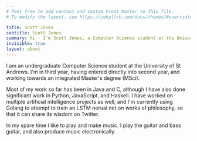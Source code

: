 ```yaml
---
# Feel free to add content and custom Front Matter to this file.
# To modify the layout, see https://jekyllrb.com/docs/themes/#overriding-theme-defaults

title: Scott Jones
seotitle: Scott Jones
summary: Hi - I'm Scott Jones, a Computer Science student at the University of St Andrews
invisible: true
layout: about
---
```


I am an undergraduate Computer Science student at the University of St Andrews. I'm in third year, having entered directly into second year, and working towards an integrated Master's degree (MSci).

Most of my work so far has been in Java and C, although I have also done significant work in Python, JavaScript, and Haskell. I have worked on multiple artificial intelligence projects as well, and I'm currently using Golang to attempt to train an LSTM nerual net on works of philosophy, so that it can share its wisdom on Twitter.

In my spare time I like to play and make music. I play the guitar and bass guitar, and also produce music electronically.
